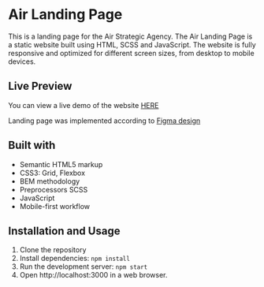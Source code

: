 # Air Landing Page

This is a landing page for the Air Strategic Agency.
The Air Landing Page is a static website built using HTML, SCSS and JavaScript. 
The website is fully responsive and optimized for different screen sizes, from desktop to mobile devices.

## Live Preview

You can view a live demo of the website [HERE](https://oksanabaloh.github.io/Air_Landing/)

Landing page was implemented according to [Figma design](https://www.figma.com/file/7qwsWggv9BAxMi2VPhBuPr/Air-(formerly-Dia)?node-id=9138%3A35)

## Built with

- Semantic HTML5 markup
- CSS3: Grid, Flexbox
- BEM methodology
- Preprocessors SCSS
- JavaScript
- Mobile-first workflow

 ## Installation and Usage

1. Clone the repository
2. Install dependencies: `npm install`
3. Run the development server: `npm start`
4. Open http://localhost:3000 in a web browser.
